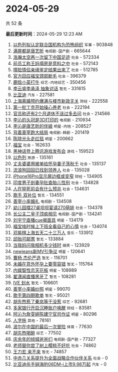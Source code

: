 # 2024-05-29

共 52 条


<!-- BEGIN -->

**最后更新时间**：2024-05-29 12:23 AM
1. [以色列拟认定联合国机构为恐怖组织](https://m.weibo.cn/search?containerid=100103type%3D1%26t%3D10%26q%3D%23%E4%BB%A5%E8%89%B2%E5%88%97%E6%8B%9F%E8%AE%A4%E5%AE%9A%E8%81%94%E5%90%88%E5%9B%BD%E6%9C%BA%E6%9E%84%E4%B8%BA%E6%81%90%E6%80%96%E7%BB%84%E7%BB%87%23&stream_entry_id=31&isnewpage=1&extparam=seat%3D1%26dgr%3D0%26filter_type%3Drealtimehot%26flag%3D2%26c_type%3D31%26realpos%3D1%26cate%3D5001%26lcate%3D5001%26band_rank%3D1%26stream_entry_id%3D31%26q%3D%2523%25E4%25BB%25A5%25E8%2589%25B2%25E5%2588%2597%25E6%258B%259F%25E8%25AE%25A4%25E5%25AE%259A%25E8%2581%2594%25E5%2590%2588%25E5%259B%25BD%25E6%259C%25BA%25E6%259E%2584%25E4%25B8%25BA%25E6%2581%2590%25E6%2580%2596%25E7%25BB%2584%25E7%25BB%2587%2523%26pos%3D0%26display_time%3D1716913431%26pre_seqid%3D1716913431575023764116) `军事` - 903848
2. [满屏都是唐艺昕](https://m.weibo.cn/search?containerid=100103type%3D1%26t%3D10%26q%3D%23%E6%BB%A1%E5%B1%8F%E9%83%BD%E6%98%AF%E5%94%90%E8%89%BA%E6%98%95%23&stream_entry_id=31&isnewpage=1&extparam=seat%3D1%26dgr%3D0%26filter_type%3Drealtimehot%26flag%3D2%26c_type%3D31%26realpos%3D2%26cate%3D5001%26lcate%3D5001%26band_rank%3D2%26stream_entry_id%3D31%26q%3D%2523%25E6%25BB%25A1%25E5%25B1%258F%25E9%2583%25BD%25E6%2598%25AF%25E5%2594%2590%25E8%2589%25BA%25E6%2598%2595%2523%26pos%3D1%26display_time%3D1716913431%26pre_seqid%3D1716913431575023764116) `电视剧-国产剧` - 665644
3. [浩瀚太空再一次留下中国足迹](https://m.weibo.cn/search?containerid=100103type%3D1%26t%3D10%26q%3D%23%E6%B5%A9%E7%80%9A%E5%A4%AA%E7%A9%BA%E5%86%8D%E4%B8%80%E6%AC%A1%E7%95%99%E4%B8%8B%E4%B8%AD%E5%9B%BD%E8%B6%B3%E8%BF%B9%23&stream_entry_id=31&isnewpage=1&extparam=seat%3D1%26dgr%3D0%26filter_type%3Drealtimehot%26flag%3D0%26c_type%3D31%26realpos%3D3%26cate%3D5001%26lcate%3D5001%26band_rank%3D3%26stream_entry_id%3D31%26q%3D%2523%25E6%25B5%25A9%25E7%2580%259A%25E5%25A4%25AA%25E7%25A9%25BA%25E5%2586%258D%25E4%25B8%2580%25E6%25AC%25A1%25E7%2595%2599%25E4%25B8%258B%25E4%25B8%25AD%25E5%259B%25BD%25E8%25B6%25B3%25E8%25BF%25B9%2523%26pos%3D2%26display_time%3D1716913431%26pre_seqid%3D1716913431575023764116) `社会` - 572334
4. [前员工称王妈塌房是意料之中](https://m.weibo.cn/search?containerid=100103type%3D1%26t%3D10%26q%3D%23%E5%89%8D%E5%91%98%E5%B7%A5%E7%A7%B0%E7%8E%8B%E5%A6%88%E5%A1%8C%E6%88%BF%E6%98%AF%E6%84%8F%E6%96%99%E4%B9%8B%E4%B8%AD%23&stream_entry_id=31&isnewpage=1&extparam=seat%3D1%26dgr%3D0%26filter_type%3Drealtimehot%26flag%3D2%26c_type%3D31%26realpos%3D4%26cate%3D5001%26lcate%3D5001%26band_rank%3D4%26stream_entry_id%3D31%26q%3D%2523%25E5%2589%258D%25E5%2591%2598%25E5%25B7%25A5%25E7%25A7%25B0%25E7%258E%258B%25E5%25A6%2588%25E5%25A1%258C%25E6%2588%25BF%25E6%2598%25AF%25E6%2584%258F%25E6%2596%2599%25E4%25B9%258B%25E4%25B8%25AD%2523%26pos%3D4%26display_time%3D1716913431%26pre_seqid%3D1716913431575023764116) `社会` - 572143
5. [撞脸情侣亲缘鉴定结果出来了](https://m.weibo.cn/search?containerid=100103type%3D1%26t%3D10%26q%3D%23%E6%92%9E%E8%84%B8%E6%83%85%E4%BE%A3%E4%BA%B2%E7%BC%98%E9%89%B4%E5%AE%9A%E7%BB%93%E6%9E%9C%E5%87%BA%E6%9D%A5%E4%BA%86%23&stream_entry_id=31&isnewpage=1&extparam=seat%3D1%26dgr%3D0%26filter_type%3Drealtimehot%26flag%3D1%26c_type%3D31%26realpos%3D5%26cate%3D5001%26lcate%3D5001%26band_rank%3D5%26stream_entry_id%3D31%26q%3D%2523%25E6%2592%259E%25E8%2584%25B8%25E6%2583%2585%25E4%25BE%25A3%25E4%25BA%25B2%25E7%25BC%2598%25E9%2589%25B4%25E5%25AE%259A%25E7%25BB%2593%25E6%259E%259C%25E5%2587%25BA%25E6%259D%25A5%25E4%25BA%2586%2523%26pos%3D5%26display_time%3D1716913431%26pre_seqid%3D1716913431575023764116) `社会` - 512785
6. [官方回应福宝颈部断毛](https://m.weibo.cn/search?containerid=100103type%3D1%26t%3D10%26q%3D%23%E5%AE%98%E6%96%B9%E5%9B%9E%E5%BA%94%E7%A6%8F%E5%AE%9D%E9%A2%88%E9%83%A8%E6%96%AD%E6%AF%9B%23&stream_entry_id=31&isnewpage=1&extparam=seat%3D1%26dgr%3D0%26filter_type%3Drealtimehot%26flag%3D0%26c_type%3D31%26realpos%3D6%26cate%3D5001%26lcate%3D5001%26band_rank%3D6%26stream_entry_id%3D31%26q%3D%2523%25E5%25AE%2598%25E6%2596%25B9%25E5%259B%259E%25E5%25BA%2594%25E7%25A6%258F%25E5%25AE%259D%25E9%25A2%2588%25E9%2583%25A8%25E6%2596%25AD%25E6%25AF%259B%2523%26pos%3D6%26display_time%3D1716913431%26pre_seqid%3D1716913431575023764116) `社会` - 396379
7. [鹿晗小英打牛](https://m.weibo.cn/search?containerid=100103type%3D1%26t%3D10%26q%3D%23%E9%B9%BF%E6%99%97%E5%B0%8F%E8%8B%B1%E6%89%93%E7%89%9B%23&stream_entry_id=31&isnewpage=1&extparam=seat%3D1%26dgr%3D0%26filter_type%3Drealtimehot%26flag%3D2%26c_type%3D31%26realpos%3D7%26cate%3D5001%26lcate%3D5001%26band_rank%3D7%26stream_entry_id%3D31%26q%3D%2523%25E9%25B9%25BF%25E6%2599%2597%25E5%25B0%258F%25E8%258B%25B1%25E6%2589%2593%25E7%2589%259B%2523%26pos%3D7%26display_time%3D1716913431%26pre_seqid%3D1716913431575023764116) `综艺-内地综艺` - 350456
8. [李云睿李承泽 抽象对话](https://m.weibo.cn/search?containerid=100103type%3D1%26t%3D10%26q%3D%E6%9D%8E%E4%BA%91%E7%9D%BF%E6%9D%8E%E6%89%BF%E6%B3%BD+%E6%8A%BD%E8%B1%A1%E5%AF%B9%E8%AF%9D&stream_entry_id=31&isnewpage=1&extparam=seat%3D1%26dgr%3D0%26filter_type%3Drealtimehot%26flag%3D1%26c_type%3D31%26realpos%3D8%26cate%3D5001%26lcate%3D5001%26band_rank%3D8%26stream_entry_id%3D31%26q%3D%25E6%259D%258E%25E4%25BA%2591%25E7%259D%25BF%25E6%259D%258E%25E6%2589%25BF%25E6%25B3%25BD%2520%25E6%258A%25BD%25E8%25B1%25A1%25E5%25AF%25B9%25E8%25AF%259D%26pos%3D8%26display_time%3D1716913431%26pre_seqid%3D1716913431575023764116) `暂无` - 331615
9. [比亚迪](https://m.weibo.cn/search?containerid=100103type%3D1%26t%3D10%26q%3D%23%E6%AF%94%E4%BA%9A%E8%BF%AA%23&stream_entry_id=31&isnewpage=1&extparam=seat%3D1%26dgr%3D0%26filter_type%3Drealtimehot%26flag%3D0%26c_type%3D31%26realpos%3D9%26cate%3D5001%26lcate%3D5001%26band_rank%3D9%26stream_entry_id%3D31%26q%3D%2523%25E6%25AF%2594%25E4%25BA%259A%25E8%25BF%25AA%2523%26pos%3D9%26display_time%3D1716913431%26pre_seqid%3D1716913431575023764116) `汽车` - 227581
10. [上海离婚预约爆满与楼市新政无关](https://m.weibo.cn/search?containerid=100103type%3D1%26t%3D10%26q%3D%23%E4%B8%8A%E6%B5%B7%E7%A6%BB%E5%A9%9A%E9%A2%84%E7%BA%A6%E7%88%86%E6%BB%A1%E4%B8%8E%E6%A5%BC%E5%B8%82%E6%96%B0%E6%94%BF%E6%97%A0%E5%85%B3%23&stream_entry_id=31&isnewpage=1&extparam=seat%3D1%26dgr%3D0%26filter_type%3Drealtimehot%26flag%3D0%26c_type%3D31%26realpos%3D10%26cate%3D5001%26lcate%3D5001%26band_rank%3D10%26stream_entry_id%3D31%26q%3D%2523%25E4%25B8%258A%25E6%25B5%25B7%25E7%25A6%25BB%25E5%25A9%259A%25E9%25A2%2584%25E7%25BA%25A6%25E7%2588%2586%25E6%25BB%25A1%25E4%25B8%258E%25E6%25A5%25BC%25E5%25B8%2582%25E6%2596%25B0%25E6%2594%25BF%25E6%2597%25A0%25E5%2585%25B3%2523%26pos%3D10%26display_time%3D1716913431%26pre_seqid%3D1716913431575023764116) `财经` - 222558
11. [第一批丁克开始操心养老](https://m.weibo.cn/search?containerid=100103type%3D1%26t%3D10%26q%3D%23%E7%AC%AC%E4%B8%80%E6%89%B9%E4%B8%81%E5%85%8B%E5%BC%80%E5%A7%8B%E6%93%8D%E5%BF%83%E5%85%BB%E8%80%81%23&stream_entry_id=31&isnewpage=1&extparam=seat%3D1%26dgr%3D0%26filter_type%3Drealtimehot%26flag%3D0%26c_type%3D31%26realpos%3D11%26cate%3D5001%26lcate%3D5001%26band_rank%3D11%26stream_entry_id%3D31%26q%3D%2523%25E7%25AC%25AC%25E4%25B8%2580%25E6%2589%25B9%25E4%25B8%2581%25E5%2585%258B%25E5%25BC%2580%25E5%25A7%258B%25E6%2593%258D%25E5%25BF%2583%25E5%2585%25BB%25E8%2580%2581%2523%26pos%3D11%26display_time%3D1716913431%26pre_seqid%3D1716913431575023764116) `社会` - 222194
12. [官员称还有2个月退休不该过多去问](https://m.weibo.cn/search?containerid=100103type%3D1%26t%3D10%26q%3D%23%E5%AE%98%E5%91%98%E7%A7%B0%E8%BF%98%E6%9C%892%E4%B8%AA%E6%9C%88%E9%80%80%E4%BC%91%E4%B8%8D%E8%AF%A5%E8%BF%87%E5%A4%9A%E5%8E%BB%E9%97%AE%23&stream_entry_id=31&isnewpage=1&extparam=seat%3D1%26dgr%3D0%26filter_type%3Drealtimehot%26flag%3D2%26c_type%3D31%26realpos%3D12%26cate%3D5001%26lcate%3D5001%26band_rank%3D12%26stream_entry_id%3D31%26q%3D%2523%25E5%25AE%2598%25E5%2591%2598%25E7%25A7%25B0%25E8%25BF%2598%25E6%259C%25892%25E4%25B8%25AA%25E6%259C%2588%25E9%2580%2580%25E4%25BC%2591%25E4%25B8%258D%25E8%25AF%25A5%25E8%25BF%2587%25E5%25A4%259A%25E5%258E%25BB%25E9%2597%25AE%2523%26pos%3D12%26display_time%3D1716913431%26pre_seqid%3D1716913431575023764116) `社会` - 214566
13. [李沁的头冠是3D打印的](https://m.weibo.cn/search?containerid=100103type%3D1%26t%3D10%26q%3D%23%E6%9D%8E%E6%B2%81%E7%9A%84%E5%A4%B4%E5%86%A0%E6%98%AF3D%E6%89%93%E5%8D%B0%E7%9A%84%23&stream_entry_id=31&isnewpage=1&extparam=seat%3D1%26dgr%3D0%26filter_type%3Drealtimehot%26flag%3D2%26c_type%3D31%26realpos%3D13%26cate%3D5001%26lcate%3D5001%26band_rank%3D13%26stream_entry_id%3D31%26q%3D%2523%25E6%259D%258E%25E6%25B2%2581%25E7%259A%2584%25E5%25A4%25B4%25E5%2586%25A0%25E6%2598%25AF3D%25E6%2589%2593%25E5%258D%25B0%25E7%259A%2584%2523%26pos%3D13%26display_time%3D1716913431%26pre_seqid%3D1716913431575023764116) `电视剧` - 210934
14. [李沁是唐艺昕的伴娘](https://m.weibo.cn/search?containerid=100103type%3D1%26t%3D10%26q%3D%23%E6%9D%8E%E6%B2%81%E6%98%AF%E5%94%90%E8%89%BA%E6%98%95%E7%9A%84%E4%BC%B4%E5%A8%98%23&stream_entry_id=31&isnewpage=1&extparam=seat%3D1%26dgr%3D0%26filter_type%3Drealtimehot%26flag%3D1%26c_type%3D31%26realpos%3D14%26cate%3D5001%26lcate%3D5001%26band_rank%3D14%26stream_entry_id%3D31%26q%3D%2523%25E6%259D%258E%25E6%25B2%2581%25E6%2598%25AF%25E5%2594%2590%25E8%2589%25BA%25E6%2598%2595%25E7%259A%2584%25E4%25BC%25B4%25E5%25A8%2598%2523%26pos%3D14%26display_time%3D1716913431%26pre_seqid%3D1716913431575023764116) `明星-内地` - 208527
15. [背着善宰跑大结局](https://m.weibo.cn/search?containerid=100103type%3D1%26t%3D10%26q%3D%E8%83%8C%E7%9D%80%E5%96%84%E5%AE%B0%E8%B7%91%E5%A4%A7%E7%BB%93%E5%B1%80&stream_entry_id=31&isnewpage=1&extparam=seat%3D1%26dgr%3D0%26filter_type%3Drealtimehot%26flag%3D0%26c_type%3D31%26realpos%3D15%26cate%3D5001%26lcate%3D5001%26band_rank%3D15%26stream_entry_id%3D31%26q%3D%25E8%2583%258C%25E7%259D%2580%25E5%2596%2584%25E5%25AE%25B0%25E8%25B7%2591%25E5%25A4%25A7%25E7%25BB%2593%25E5%25B1%2580%26pos%3D15%26display_time%3D1716913431%26pre_seqid%3D1716913431575023764116) `电视剧-韩剧` - 201419
16. [陈晓光头走红毯](https://m.weibo.cn/search?containerid=100103type%3D1%26t%3D10%26q%3D%23%E9%99%88%E6%99%93%E5%85%89%E5%A4%B4%E8%B5%B0%E7%BA%A2%E6%AF%AF%23&stream_entry_id=31&isnewpage=1&extparam=seat%3D1%26dgr%3D0%26filter_type%3Drealtimehot%26flag%3D0%26c_type%3D31%26realpos%3D16%26cate%3D5001%26lcate%3D5001%26band_rank%3D16%26stream_entry_id%3D31%26q%3D%2523%25E9%2599%2588%25E6%2599%2593%25E5%2585%2589%25E5%25A4%25B4%25E8%25B5%25B0%25E7%25BA%25A2%25E6%25AF%25AF%2523%26pos%3D16%26display_time%3D1716913431%26pre_seqid%3D1716913431575023764116) `明星` - 200662
17. [福宝](https://m.weibo.cn/search?containerid=100103type%3D1%26t%3D10%26q%3D%E7%A6%8F%E5%AE%9D&stream_entry_id=31&isnewpage=1&extparam=seat%3D1%26dgr%3D0%26filter_type%3Drealtimehot%26flag%3D0%26c_type%3D31%26realpos%3D17%26cate%3D5001%26lcate%3D5001%26band_rank%3D17%26stream_entry_id%3D31%26q%3D%25E7%25A6%258F%25E5%25AE%259D%26pos%3D17%26display_time%3D1716913431%26pre_seqid%3D1716913431575023764116) `社会` - 162633
18. [黑神话登上腾讯游戏发布会](https://m.weibo.cn/search?containerid=100103type%3D1%26t%3D10%26q%3D%23%E9%BB%91%E7%A5%9E%E8%AF%9D%E7%99%BB%E4%B8%8A%E8%85%BE%E8%AE%AF%E6%B8%B8%E6%88%8F%E5%8F%91%E5%B8%83%E4%BC%9A%23&stream_entry_id=31&isnewpage=1&extparam=seat%3D1%26dgr%3D0%26filter_type%3Drealtimehot%26flag%3D0%26c_type%3D31%26realpos%3D18%26cate%3D5001%26lcate%3D5001%26band_rank%3D18%26stream_entry_id%3D31%26q%3D%2523%25E9%25BB%2591%25E7%25A5%259E%25E8%25AF%259D%25E7%2599%25BB%25E4%25B8%258A%25E8%2585%25BE%25E8%25AE%25AF%25E6%25B8%25B8%25E6%2588%258F%25E5%258F%2591%25E5%25B8%2583%25E4%25BC%259A%2523%26pos%3D18%26display_time%3D1716913431%26pre_seqid%3D1716913431575023764116) `游戏` - 159523
19. [以色列](https://m.weibo.cn/search?containerid=100103type%3D1%26t%3D10%26q%3D%E4%BB%A5%E8%89%B2%E5%88%97&stream_entry_id=31&isnewpage=1&extparam=seat%3D1%26dgr%3D0%26filter_type%3Drealtimehot%26flag%3D1%26c_type%3D31%26realpos%3D19%26cate%3D5001%26lcate%3D5001%26band_rank%3D19%26stream_entry_id%3D31%26q%3D%25E4%25BB%25A5%25E8%2589%25B2%25E5%2588%2597%26pos%3D19%26display_time%3D1716913431%26pre_seqid%3D1716913431575023764116) `旅游` - 135161
20. [丈夫婆婆用被单给怀孕妻子荡秋千](https://m.weibo.cn/search?containerid=100103type%3D1%26t%3D10%26q%3D%23%E4%B8%88%E5%A4%AB%E5%A9%86%E5%A9%86%E7%94%A8%E8%A2%AB%E5%8D%95%E7%BB%99%E6%80%80%E5%AD%95%E5%A6%BB%E5%AD%90%E8%8D%A1%E7%A7%8B%E5%8D%83%23&stream_entry_id=31&isnewpage=1&extparam=seat%3D1%26dgr%3D0%26filter_type%3Drealtimehot%26flag%3D32768%26c_type%3D31%26realpos%3D20%26cate%3D5001%26lcate%3D5001%26band_rank%3D20%26stream_entry_id%3D31%26q%3D%2523%25E4%25B8%2588%25E5%25A4%25AB%25E5%25A9%2586%25E5%25A9%2586%25E7%2594%25A8%25E8%25A2%25AB%25E5%258D%2595%25E7%25BB%2599%25E6%2580%2580%25E5%25AD%2595%25E5%25A6%25BB%25E5%25AD%2590%25E8%258D%25A1%25E7%25A7%258B%25E5%258D%2583%2523%26pos%3D20%26display_time%3D1716913431%26pre_seqid%3D1716913431575023764116) `社会` - 135137
21. [流浪狗回回已找到领养人](https://m.weibo.cn/search?containerid=100103type%3D1%26t%3D10%26q%3D%23%E6%B5%81%E6%B5%AA%E7%8B%97%E5%9B%9E%E5%9B%9E%E5%B7%B2%E6%89%BE%E5%88%B0%E9%A2%86%E5%85%BB%E4%BA%BA%23&stream_entry_id=31&isnewpage=1&extparam=seat%3D1%26dgr%3D0%26filter_type%3Drealtimehot%26flag%3D32768%26c_type%3D31%26realpos%3D21%26cate%3D5001%26lcate%3D5001%26band_rank%3D21%26stream_entry_id%3D31%26q%3D%2523%25E6%25B5%2581%25E6%25B5%25AA%25E7%258B%2597%25E5%259B%259E%25E5%259B%259E%25E5%25B7%25B2%25E6%2589%25BE%25E5%2588%25B0%25E9%25A2%2586%25E5%2585%25BB%25E4%25BA%25BA%2523%26pos%3D21%26display_time%3D1716913431%26pre_seqid%3D1716913431575023764116) `社会` - 135028
22. [iPhone16Pro显示屏边框或变窄](https://m.weibo.cn/search?containerid=100103type%3D1%26t%3D10%26q%3D%23iPhone16Pro%E6%98%BE%E7%A4%BA%E5%B1%8F%E8%BE%B9%E6%A1%86%E6%88%96%E5%8F%98%E7%AA%84%23&stream_entry_id=31&isnewpage=1&extparam=seat%3D1%26dgr%3D0%26filter_type%3Drealtimehot%26flag%3D0%26c_type%3D31%26realpos%3D22%26cate%3D5001%26lcate%3D5001%26band_rank%3D22%26stream_entry_id%3D31%26q%3D%2523iPhone16Pro%25E6%2598%25BE%25E7%25A4%25BA%25E5%25B1%258F%25E8%25BE%25B9%25E6%25A1%2586%25E6%2588%2596%25E5%258F%2598%25E7%25AA%2584%2523%26pos%3D22%26display_time%3D1716913431%26pre_seqid%3D1716913431575023764116) `财经` - 134905
23. [印度男子剖妻孕肚查胎儿性别](https://m.weibo.cn/search?containerid=100103type%3D1%26t%3D10%26q%3D%23%E5%8D%B0%E5%BA%A6%E7%94%B7%E5%AD%90%E5%89%96%E5%A6%BB%E5%AD%95%E8%82%9A%E6%9F%A5%E8%83%8E%E5%84%BF%E6%80%A7%E5%88%AB%23&stream_entry_id=31&isnewpage=1&extparam=seat%3D1%26dgr%3D0%26filter_type%3Drealtimehot%26flag%3D0%26c_type%3D31%26realpos%3D23%26cate%3D5001%26lcate%3D5001%26band_rank%3D23%26stream_entry_id%3D31%26q%3D%2523%25E5%258D%25B0%25E5%25BA%25A6%25E7%2594%25B7%25E5%25AD%2590%25E5%2589%2596%25E5%25A6%25BB%25E5%25AD%2595%25E8%2582%259A%25E6%259F%25A5%25E8%2583%258E%25E5%2584%25BF%25E6%2580%25A7%25E5%2588%25AB%2523%26pos%3D23%26display_time%3D1716913431%26pre_seqid%3D1716913431575023764116) `社会` - 134828
24. [人在猝死前会有什么预兆](https://m.weibo.cn/search?containerid=100103type%3D1%26t%3D10%26q%3D%23%E4%BA%BA%E5%9C%A8%E7%8C%9D%E6%AD%BB%E5%89%8D%E4%BC%9A%E6%9C%89%E4%BB%80%E4%B9%88%E9%A2%84%E5%85%86%23&stream_entry_id=31&isnewpage=1&extparam=seat%3D1%26dgr%3D0%26filter_type%3Drealtimehot%26flag%3D0%26c_type%3D31%26realpos%3D24%26cate%3D5001%26lcate%3D5001%26band_rank%3D24%26stream_entry_id%3D31%26q%3D%2523%25E4%25BA%25BA%25E5%259C%25A8%25E7%258C%259D%25E6%25AD%25BB%25E5%2589%258D%25E4%25BC%259A%25E6%259C%2589%25E4%25BB%2580%25E4%25B9%2588%25E9%25A2%2584%25E5%2585%2586%2523%26pos%3D24%26display_time%3D1716913431%26pre_seqid%3D1716913431575023764116) `社会` - 134631
25. [歌手 双补位](https://m.weibo.cn/search?containerid=100103type%3D1%26t%3D10%26q%3D%E6%AD%8C%E6%89%8B+%E5%8F%8C%E8%A1%A5%E4%BD%8D&stream_entry_id=31&isnewpage=1&extparam=seat%3D1%26dgr%3D0%26filter_type%3Drealtimehot%26flag%3D0%26c_type%3D31%26realpos%3D25%26cate%3D5001%26lcate%3D5001%26band_rank%3D25%26stream_entry_id%3D31%26q%3D%25E6%25AD%258C%25E6%2589%258B%2520%25E5%258F%258C%25E8%25A1%25A5%25E4%25BD%258D%26pos%3D25%26display_time%3D1716913431%26pre_seqid%3D1716913431575023764116) `暂无` - 134551
26. [善宰小率婚礼](https://m.weibo.cn/search?containerid=100103type%3D1%26t%3D10%26q%3D%23%E5%96%84%E5%AE%B0%E5%B0%8F%E7%8E%87%E5%A9%9A%E7%A4%BC%23&stream_entry_id=31&isnewpage=1&extparam=seat%3D1%26dgr%3D0%26filter_type%3Drealtimehot%26flag%3D0%26c_type%3D31%26realpos%3D26%26cate%3D5001%26lcate%3D5001%26band_rank%3D26%26stream_entry_id%3D31%26q%3D%2523%25E5%2596%2584%25E5%25AE%25B0%25E5%25B0%258F%25E7%258E%2587%25E5%25A9%259A%25E7%25A4%25BC%2523%26pos%3D26%26display_time%3D1716913431%26pre_seqid%3D1716913431575023764116) `电视剧` - 134508
27. [幼儿园摆27桌坝坝宴请270萌娃](https://m.weibo.cn/search?containerid=100103type%3D1%26t%3D10%26q%3D%23%E5%B9%BC%E5%84%BF%E5%9B%AD%E6%91%8627%E6%A1%8C%E5%9D%9D%E5%9D%9D%E5%AE%B4%E8%AF%B7270%E8%90%8C%E5%A8%83%23&stream_entry_id=31&isnewpage=1&extparam=seat%3D1%26dgr%3D0%26filter_type%3Drealtimehot%26flag%3D32768%26c_type%3D31%26realpos%3D27%26cate%3D5001%26lcate%3D5001%26band_rank%3D27%26stream_entry_id%3D31%26q%3D%2523%25E5%25B9%25BC%25E5%2584%25BF%25E5%259B%25AD%25E6%2591%258627%25E6%25A1%258C%25E5%259D%259D%25E5%259D%259D%25E5%25AE%25B4%25E8%25AF%25B7270%25E8%2590%258C%25E5%25A8%2583%2523%26pos%3D27%26display_time%3D1716913431%26pre_seqid%3D1716913431575023764116) `社会` - 134378
28. [长公主二皇子顶疯相见](https://m.weibo.cn/search?containerid=100103type%3D1%26t%3D10%26q%3D%23%E9%95%BF%E5%85%AC%E4%B8%BB%E4%BA%8C%E7%9A%87%E5%AD%90%E9%A1%B6%E7%96%AF%E7%9B%B8%E8%A7%81%23&stream_entry_id=31&isnewpage=1&extparam=seat%3D1%26dgr%3D0%26filter_type%3Drealtimehot%26flag%3D0%26c_type%3D31%26realpos%3D28%26cate%3D5001%26lcate%3D5001%26band_rank%3D28%26stream_entry_id%3D31%26q%3D%2523%25E9%2595%25BF%25E5%2585%25AC%25E4%25B8%25BB%25E4%25BA%258C%25E7%259A%2587%25E5%25AD%2590%25E9%25A1%25B6%25E7%2596%25AF%25E7%259B%25B8%25E8%25A7%2581%2523%26pos%3D28%26display_time%3D1716913431%26pre_seqid%3D1716913431575023764116) `电视剧-国产剧` - 134241
29. [刘宇宁直播cue揭面具](https://m.weibo.cn/search?containerid=100103type%3D1%26t%3D10%26q%3D%23%E5%88%98%E5%AE%87%E5%AE%81%E7%9B%B4%E6%92%ADcue%E6%8F%AD%E9%9D%A2%E5%85%B7%23&stream_entry_id=31&isnewpage=1&extparam=seat%3D1%26dgr%3D0%26filter_type%3Drealtimehot%26flag%3D1%26c_type%3D31%26realpos%3D29%26cate%3D5001%26lcate%3D5001%26band_rank%3D29%26stream_entry_id%3D31%26q%3D%2523%25E5%2588%2598%25E5%25AE%2587%25E5%25AE%2581%25E7%259B%25B4%25E6%2592%25ADcue%25E6%258F%25AD%25E9%259D%25A2%25E5%2585%25B7%2523%26pos%3D29%26display_time%3D1716913431%26pre_seqid%3D1716913431575023764116) `明星` - 134179
30. [福宝啥时候上下班全看自己的心情](https://m.weibo.cn/search?containerid=100103type%3D1%26t%3D10%26q%3D%23%E7%A6%8F%E5%AE%9D%E5%95%A5%E6%97%B6%E5%80%99%E4%B8%8A%E4%B8%8B%E7%8F%AD%E5%85%A8%E7%9C%8B%E8%87%AA%E5%B7%B1%E7%9A%84%E5%BF%83%E6%83%85%23&stream_entry_id=31&isnewpage=1&extparam=seat%3D1%26dgr%3D0%26filter_type%3Drealtimehot%26flag%3D1%26c_type%3D31%26realpos%3D30%26cate%3D5001%26lcate%3D5001%26band_rank%3D30%26stream_entry_id%3D31%26q%3D%2523%25E7%25A6%258F%25E5%25AE%259D%25E5%2595%25A5%25E6%2597%25B6%25E5%2580%2599%25E4%25B8%258A%25E4%25B8%258B%25E7%258F%25AD%25E5%2585%25A8%25E7%259C%258B%25E8%2587%25AA%25E5%25B7%25B1%25E7%259A%2584%25E5%25BF%2583%25E6%2583%2585%2523%26pos%3D30%26display_time%3D1716913431%26pre_seqid%3D1716913431575023764116) `社会` - 134074
31. [邓紫棋上海五天二十三万人](https://m.weibo.cn/search?containerid=100103type%3D1%26t%3D10%26q%3D%23%E9%82%93%E7%B4%AB%E6%A3%8B%E4%B8%8A%E6%B5%B7%E4%BA%94%E5%A4%A9%E4%BA%8C%E5%8D%81%E4%B8%89%E4%B8%87%E4%BA%BA%23&stream_entry_id=31&isnewpage=1&extparam=seat%3D1%26dgr%3D0%26filter_type%3Drealtimehot%26flag%3D1%26c_type%3D31%26realpos%3D31%26cate%3D5001%26lcate%3D5001%26band_rank%3D31%26stream_entry_id%3D31%26q%3D%2523%25E9%2582%2593%25E7%25B4%25AB%25E6%25A3%258B%25E4%25B8%258A%25E6%25B5%25B7%25E4%25BA%2594%25E5%25A4%25A9%25E4%25BA%258C%25E5%258D%2581%25E4%25B8%2589%25E4%25B8%2587%25E4%25BA%25BA%2523%26pos%3D31%26display_time%3D1716913431%26pre_seqid%3D1716913431575023764116) `音乐` - 133912
32. [邱贻可邮票](https://m.weibo.cn/search?containerid=100103type%3D1%26t%3D10%26q%3D%E9%82%B1%E8%B4%BB%E5%8F%AF%E9%82%AE%E7%A5%A8&stream_entry_id=31&isnewpage=1&extparam=seat%3D1%26dgr%3D0%26filter_type%3Drealtimehot%26flag%3D0%26c_type%3D31%26realpos%3D32%26cate%3D5001%26lcate%3D5001%26band_rank%3D32%26stream_entry_id%3D31%26q%3D%25E9%2582%25B1%25E8%25B4%25BB%25E5%258F%25AF%25E9%2582%25AE%25E7%25A5%25A8%26pos%3D32%26display_time%3D1716913431%26pre_seqid%3D1716913431575023764116) `暂无` - 133884
33. [当我妈问我相机多少钱时](https://m.weibo.cn/search?containerid=100103type%3D1%26t%3D10%26q%3D%23%E5%BD%93%E6%88%91%E5%A6%88%E9%97%AE%E6%88%91%E7%9B%B8%E6%9C%BA%E5%A4%9A%E5%B0%91%E9%92%B1%E6%97%B6%23&stream_entry_id=31&isnewpage=1&extparam=seat%3D1%26dgr%3D0%26filter_type%3Drealtimehot%26flag%3D1%26c_type%3D31%26realpos%3D33%26cate%3D5001%26lcate%3D5001%26band_rank%3D33%26stream_entry_id%3D31%26q%3D%2523%25E5%25BD%2593%25E6%2588%2591%25E5%25A6%2588%25E9%2597%25AE%25E6%2588%2591%25E7%259B%25B8%25E6%259C%25BA%25E5%25A4%259A%25E5%25B0%2591%25E9%2592%25B1%25E6%2597%25B6%2523%26pos%3D33%26display_time%3D1716913431%26pre_seqid%3D1716913431575023764116) `搞笑` - 123929
34. [newjeans新MV引争议](https://m.weibo.cn/search?containerid=100103type%3D1%26t%3D10%26q%3D%23newjeans%E6%96%B0MV%E5%BC%95%E4%BA%89%E8%AE%AE%23&stream_entry_id=31&isnewpage=1&extparam=seat%3D1%26dgr%3D0%26filter_type%3Drealtimehot%26flag%3D0%26c_type%3D31%26realpos%3D34%26cate%3D5001%26lcate%3D5001%26band_rank%3D34%26stream_entry_id%3D31%26q%3D%2523newjeans%25E6%2596%25B0MV%25E5%25BC%2595%25E4%25BA%2589%25E8%25AE%25AE%2523%26pos%3D34%26display_time%3D1716913431%26pre_seqid%3D1716913431575023764116) `明星` - 120641
35. [曹杨 杰伦严选](https://m.weibo.cn/search?containerid=100103type%3D1%26t%3D10%26q%3D%E6%9B%B9%E6%9D%A8+%E6%9D%B0%E4%BC%A6%E4%B8%A5%E9%80%89&stream_entry_id=31&isnewpage=1&extparam=seat%3D1%26dgr%3D0%26filter_type%3Drealtimehot%26flag%3D1%26c_type%3D31%26realpos%3D35%26cate%3D5001%26lcate%3D5001%26band_rank%3D35%26stream_entry_id%3D31%26q%3D%25E6%259B%25B9%25E6%259D%25A8%2520%25E6%259D%25B0%25E4%25BC%25A6%25E4%25B8%25A5%25E9%2580%2589%26pos%3D35%26display_time%3D1716913431%26pre_seqid%3D1716913431575023764116) `暂无` - 116701
36. [未婚在意外怀孕上要零容错](https://m.weibo.cn/search?containerid=100103type%3D1%26t%3D10%26q%3D%E6%9C%AA%E5%A9%9A%E5%9C%A8%E6%84%8F%E5%A4%96%E6%80%80%E5%AD%95%E4%B8%8A%E8%A6%81%E9%9B%B6%E5%AE%B9%E9%94%99&stream_entry_id=31&isnewpage=1&extparam=seat%3D1%26dgr%3D0%26filter_type%3Drealtimehot%26flag%3D0%26c_type%3D31%26realpos%3D36%26cate%3D5001%26lcate%3D5001%26band_rank%3D36%26stream_entry_id%3D31%26q%3D%25E6%259C%25AA%25E5%25A9%259A%25E5%259C%25A8%25E6%2584%258F%25E5%25A4%2596%25E6%2580%2580%25E5%25AD%2595%25E4%25B8%258A%25E8%25A6%2581%25E9%259B%25B6%25E5%25AE%25B9%25E9%2594%2599%26pos%3D36%26display_time%3D1716913431%26pre_seqid%3D1716913431575023764116) `暂无` - 115764
37. [内娱智性恋天花板](https://m.weibo.cn/search?containerid=100103type%3D1%26t%3D10%26q%3D%23%E5%86%85%E5%A8%B1%E6%99%BA%E6%80%A7%E6%81%8B%E5%A4%A9%E8%8A%B1%E6%9D%BF%23&stream_entry_id=31&isnewpage=1&extparam=seat%3D1%26dgr%3D0%26filter_type%3Drealtimehot%26flag%3D0%26c_type%3D31%26realpos%3D37%26cate%3D5001%26lcate%3D5001%26band_rank%3D37%26stream_entry_id%3D31%26q%3D%2523%25E5%2586%2585%25E5%25A8%25B1%25E6%2599%25BA%25E6%2580%25A7%25E6%2581%258B%25E5%25A4%25A9%25E8%258A%25B1%25E6%259D%25BF%2523%26pos%3D37%26display_time%3D1716913431%26pre_seqid%3D1716913431575023764116) `明星` - 108989
38. [翟潇闻直播黑牙了](https://m.weibo.cn/search?containerid=100103type%3D1%26t%3D10%26q%3D%E7%BF%9F%E6%BD%87%E9%97%BB%E7%9B%B4%E6%92%AD%E9%BB%91%E7%89%99%E4%BA%86&stream_entry_id=31&isnewpage=1&extparam=seat%3D1%26dgr%3D0%26filter_type%3Drealtimehot%26flag%3D0%26c_type%3D31%26realpos%3D38%26cate%3D5001%26lcate%3D5001%26band_rank%3D38%26stream_entry_id%3D31%26q%3D%25E7%25BF%259F%25E6%25BD%2587%25E9%2597%25BB%25E7%259B%25B4%25E6%2592%25AD%25E9%25BB%2591%25E7%2589%2599%25E4%25BA%2586%26pos%3D38%26display_time%3D1716913431%26pre_seqid%3D1716913431575023764116) `暂无` - 108281
39. [IVE 划水](https://m.weibo.cn/search?containerid=100103type%3D1%26t%3D10%26q%3DIVE+%E5%88%92%E6%B0%B4&stream_entry_id=31&isnewpage=1&extparam=seat%3D1%26dgr%3D0%26filter_type%3Drealtimehot%26flag%3D0%26c_type%3D31%26realpos%3D39%26cate%3D5001%26lcate%3D5001%26band_rank%3D39%26stream_entry_id%3D31%26q%3DIVE%2520%25E5%2588%2592%25E6%25B0%25B4%26pos%3D39%26display_time%3D1716913431%26pre_seqid%3D1716913431575023764116) `暂无` - 106601
40. [善宰小率婚纱照](https://m.weibo.cn/search?containerid=100103type%3D1%26t%3D10%26q%3D%23%E5%96%84%E5%AE%B0%E5%B0%8F%E7%8E%87%E5%A9%9A%E7%BA%B1%E7%85%A7%23&stream_entry_id=31&isnewpage=1&extparam=seat%3D1%26dgr%3D0%26filter_type%3Drealtimehot%26flag%3D0%26c_type%3D31%26realpos%3D40%26cate%3D5001%26lcate%3D5001%26band_rank%3D40%26stream_entry_id%3D31%26q%3D%2523%25E5%2596%2584%25E5%25AE%25B0%25E5%25B0%258F%25E7%258E%2587%25E5%25A9%259A%25E7%25BA%25B1%25E7%2585%25A7%2523%26pos%3D40%26display_time%3D1716913431%26pre_seqid%3D1716913431575023764116) `明星` - 99070
41. [歌手第四期歌单](https://m.weibo.cn/search?containerid=100103type%3D1%26t%3D10%26q%3D%E6%AD%8C%E6%89%8B%E7%AC%AC%E5%9B%9B%E6%9C%9F%E6%AD%8C%E5%8D%95&stream_entry_id=31&isnewpage=1&extparam=seat%3D1%26dgr%3D0%26filter_type%3Drealtimehot%26flag%3D0%26c_type%3D31%26realpos%3D41%26cate%3D5001%26lcate%3D5001%26band_rank%3D41%26stream_entry_id%3D31%26q%3D%25E6%25AD%258C%25E6%2589%258B%25E7%25AC%25AC%25E5%259B%259B%25E6%259C%259F%25E6%25AD%258C%25E5%258D%2595%26pos%3D41%26display_time%3D1716913431%26pre_seqid%3D1716913431575023764116) `暂无` - 95021
42. [胡先煦惹了秦岚等于没惹](https://m.weibo.cn/search?containerid=100103type%3D1%26t%3D10%26q%3D%23%E8%83%A1%E5%85%88%E7%85%A6%E6%83%B9%E4%BA%86%E7%A7%A6%E5%B2%9A%E7%AD%89%E4%BA%8E%E6%B2%A1%E6%83%B9%23&stream_entry_id=31&isnewpage=1&extparam=seat%3D1%26dgr%3D0%26filter_type%3Drealtimehot%26flag%3D1%26c_type%3D31%26realpos%3D42%26cate%3D5001%26lcate%3D5001%26band_rank%3D42%26stream_entry_id%3D31%26q%3D%2523%25E8%2583%25A1%25E5%2585%2588%25E7%2585%25A6%25E6%2583%25B9%25E4%25BA%2586%25E7%25A7%25A6%25E5%25B2%259A%25E7%25AD%2589%25E4%25BA%258E%25E6%25B2%25A1%25E6%2583%25B9%2523%26pos%3D42%26display_time%3D1716913431%26pre_seqid%3D1716913431575023764116) `综艺` - 92681
43. [多家银行开启沉睡账户唤醒](https://m.weibo.cn/search?containerid=100103type%3D1%26t%3D10%26q%3D%23%E5%A4%9A%E5%AE%B6%E9%93%B6%E8%A1%8C%E5%BC%80%E5%90%AF%E6%B2%89%E7%9D%A1%E8%B4%A6%E6%88%B7%E5%94%A4%E9%86%92%23&stream_entry_id=31&isnewpage=1&extparam=seat%3D1%26dgr%3D0%26filter_type%3Drealtimehot%26flag%3D0%26c_type%3D31%26realpos%3D43%26cate%3D5001%26lcate%3D5001%26band_rank%3D43%26stream_entry_id%3D31%26q%3D%2523%25E5%25A4%259A%25E5%25AE%25B6%25E9%2593%25B6%25E8%25A1%258C%25E5%25BC%2580%25E5%2590%25AF%25E6%25B2%2589%25E7%259D%25A1%25E8%25B4%25A6%25E6%2588%25B7%25E5%2594%25A4%25E9%2586%2592%2523%26pos%3D43%26display_time%3D1716913431%26pre_seqid%3D1716913431575023764116) `财经` - 83581
44. [阿沁为詹雯婷陈建宁官司作证](https://m.weibo.cn/search?containerid=100103type%3D1%26t%3D10%26q%3D%23%E9%98%BF%E6%B2%81%E4%B8%BA%E8%A9%B9%E9%9B%AF%E5%A9%B7%E9%99%88%E5%BB%BA%E5%AE%81%E5%AE%98%E5%8F%B8%E4%BD%9C%E8%AF%81%23&stream_entry_id=31&isnewpage=1&extparam=seat%3D1%26dgr%3D0%26filter_type%3Drealtimehot%26flag%3D0%26c_type%3D31%26realpos%3D44%26cate%3D5001%26lcate%3D5001%26band_rank%3D44%26stream_entry_id%3D31%26q%3D%2523%25E9%2598%25BF%25E6%25B2%2581%25E4%25B8%25BA%25E8%25A9%25B9%25E9%259B%25AF%25E5%25A9%25B7%25E9%2599%2588%25E5%25BB%25BA%25E5%25AE%2581%25E5%25AE%2598%25E5%258F%25B8%25E4%25BD%259C%25E8%25AF%2581%2523%26pos%3D44%26display_time%3D1716913431%26pre_seqid%3D1716913431575023764116) `明星` - 80296
45. [人字拖](https://m.weibo.cn/search?containerid=100103type%3D1%26t%3D10%26q%3D%E4%BA%BA%E5%AD%97%E6%8B%96&stream_entry_id=31&isnewpage=1&extparam=seat%3D1%26dgr%3D0%26filter_type%3Drealtimehot%26flag%3D1%26c_type%3D31%26realpos%3D45%26cate%3D5001%26lcate%3D5001%26band_rank%3D45%26stream_entry_id%3D31%26q%3D%25E4%25BA%25BA%25E5%25AD%2597%25E6%258B%2596%26pos%3D45%26display_time%3D1716913431%26pre_seqid%3D1716913431575023764116) `其他` - 78161
46. [波尔在中国的最后一次冒险](https://m.weibo.cn/search?containerid=100103type%3D1%26t%3D10%26q%3D%23%E6%B3%A2%E5%B0%94%E5%9C%A8%E4%B8%AD%E5%9B%BD%E7%9A%84%E6%9C%80%E5%90%8E%E4%B8%80%E6%AC%A1%E5%86%92%E9%99%A9%23&stream_entry_id=31&isnewpage=1&extparam=seat%3D1%26dgr%3D0%26filter_type%3Drealtimehot%26flag%3D1%26c_type%3D31%26realpos%3D46%26cate%3D5001%26lcate%3D5001%26band_rank%3D46%26stream_entry_id%3D31%26q%3D%2523%25E6%25B3%25A2%25E5%25B0%2594%25E5%259C%25A8%25E4%25B8%25AD%25E5%259B%25BD%25E7%259A%2584%25E6%259C%2580%25E5%2590%258E%25E4%25B8%2580%25E6%25AC%25A1%25E5%2586%2592%25E9%2599%25A9%2523%26pos%3D46%26display_time%3D1716913431%26pre_seqid%3D1716913431575023764116) `体育` - 77630
47. [胡先煦喝醉](https://m.weibo.cn/search?containerid=100103type%3D1%26t%3D10%26q%3D%23%E8%83%A1%E5%85%88%E7%85%A6%E5%96%9D%E9%86%89%23&stream_entry_id=31&isnewpage=1&extparam=seat%3D1%26dgr%3D0%26filter_type%3Drealtimehot%26flag%3D0%26c_type%3D31%26realpos%3D47%26cate%3D5001%26lcate%3D5001%26band_rank%3D47%26stream_entry_id%3D31%26q%3D%2523%25E8%2583%25A1%25E5%2585%2588%25E7%2585%25A6%25E5%2596%259D%25E9%2586%2589%2523%26pos%3D47%26display_time%3D1716913431%26pre_seqid%3D1716913431575023764116) `综艺` - 77502
48. [庆余年的倾城爸爸们](https://m.weibo.cn/search?containerid=100103type%3D1%26t%3D10%26q%3D%23%E5%BA%86%E4%BD%99%E5%B9%B4%E7%9A%84%E5%80%BE%E5%9F%8E%E7%88%B8%E7%88%B8%E4%BB%AC%23&stream_entry_id=31&isnewpage=1&extparam=seat%3D1%26dgr%3D0%26filter_type%3Drealtimehot%26flag%3D1%26c_type%3D31%26realpos%3D48%26cate%3D5001%26lcate%3D5001%26band_rank%3D48%26stream_entry_id%3D31%26q%3D%2523%25E5%25BA%2586%25E4%25BD%2599%25E5%25B9%25B4%25E7%259A%2584%25E5%2580%25BE%25E5%259F%258E%25E7%2588%25B8%25E7%2588%25B8%25E4%25BB%25AC%2523%26pos%3D48%26display_time%3D1716913431%26pre_seqid%3D1716913431575023764116) `电视剧-国产剧` - 77327
49. [老师替你尝了树上樱桃不好吃](https://m.weibo.cn/search?containerid=100103type%3D1%26t%3D10%26q%3D%23%E8%80%81%E5%B8%88%E6%9B%BF%E4%BD%A0%E5%B0%9D%E4%BA%86%E6%A0%91%E4%B8%8A%E6%A8%B1%E6%A1%83%E4%B8%8D%E5%A5%BD%E5%90%83%23&stream_entry_id=31&isnewpage=1&extparam=seat%3D1%26dgr%3D0%26filter_type%3Drealtimehot%26flag%3D32768%26c_type%3D31%26realpos%3D49%26cate%3D5001%26lcate%3D5001%26band_rank%3D49%26stream_entry_id%3D31%26q%3D%2523%25E8%2580%2581%25E5%25B8%2588%25E6%259B%25BF%25E4%25BD%25A0%25E5%25B0%259D%25E4%25BA%2586%25E6%25A0%2591%25E4%25B8%258A%25E6%25A8%25B1%25E6%25A1%2583%25E4%25B8%258D%25E5%25A5%25BD%25E5%2590%2583%2523%26pos%3D49%26display_time%3D1716913431%26pre_seqid%3D1716913431575023764116) `社会` - 74862
50. [王力宏 来不来](https://m.weibo.cn/search?containerid=100103type%3D1%26t%3D10%26q%3D%E7%8E%8B%E5%8A%9B%E5%AE%8F+%E6%9D%A5%E4%B8%8D%E6%9D%A5&stream_entry_id=31&isnewpage=1&extparam=seat%3D1%26dgr%3D0%26filter_type%3Drealtimehot%26flag%3D0%26c_type%3D31%26realpos%3D50%26cate%3D5001%26lcate%3D5001%26band_rank%3D50%26stream_entry_id%3D31%26q%3D%25E7%258E%258B%25E5%258A%259B%25E5%25AE%258F%2520%25E6%259D%25A5%25E4%25B8%258D%25E6%259D%25A5%26pos%3D50%26display_time%3D1716913431%26pre_seqid%3D1716913431575023764116) `暂无` - 74857
51. [中赤几关系提升为全面战略合作伙伴关系](https://m.weibo.cn/search?containerid=100103type%3D1%26t%3D10%26q%3D%23%E4%B8%AD%E8%B5%A4%E5%87%A0%E5%85%B3%E7%B3%BB%E6%8F%90%E5%8D%87%E4%B8%BA%E5%85%A8%E9%9D%A2%E6%88%98%E7%95%A5%E5%90%88%E4%BD%9C%E4%BC%99%E4%BC%B4%E5%85%B3%E7%B3%BB%23&stream_entry_id=51&isnewpage=1&extparam=seat%3D1%26cate%3D10103%26q%3D%2523%25E4%25B8%25AD%25E8%25B5%25A4%25E5%2587%25A0%25E5%2585%25B3%25E7%25B3%25BB%25E6%258F%2590%25E5%258D%2587%25E4%25B8%25BA%25E5%2585%25A8%25E9%259D%25A2%25E6%2588%2598%25E7%2595%25A5%25E5%2590%2588%25E4%25BD%259C%25E4%25BC%2599%25E4%25BC%25B4%25E5%2585%25B3%25E7%25B3%25BB%2523%26filter_type%3Drealtimehot%26stream_entry_id%3D51%26c_type%3D51%26dgr%3D0%26pos%3D0%26display_time%3D1716913431%26pre_seqid%3D1716913431575023764116) `社会` - 0
52. [比亚迪杀手锏海豹06DM-i上市9.98万起](https://m.weibo.cn/search?containerid=100103type%3D1%26t%3D10%26q%3D%23%E6%AF%94%E4%BA%9A%E8%BF%AA%E6%9D%80%E6%89%8B%E9%94%8F%E6%B5%B7%E8%B1%B906DM-i%E4%B8%8A%E5%B8%829.98%E4%B8%87%E8%B5%B7%23&stream_entry_id=31&isnewpage=1&extparam=seat%3D1%26dgr%3D0%26filter_type%3Drealtimehot%26c_type%3D31%26q%3D%2523%25E6%25AF%2594%25E4%25BA%259A%25E8%25BF%25AA%25E6%259D%2580%25E6%2589%258B%25E9%2594%258F%25E6%25B5%25B7%25E8%25B1%25B906DM-i%25E4%25B8%258A%25E5%25B8%25829.98%25E4%25B8%2587%25E8%25B5%25B7%2523%26cate%3D5001%26is_ad_pos%3D1%26adid%3D239433%26stream_entry_id%3D31%26band_rank%3D4%26lcate%3D5001%26topic_ad%3D1%26pos%3D3%26display_time%3D1716913431%26pre_seqid%3D1716913431575023764116) `汽车` - 0

<!-- END -->

